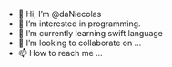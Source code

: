 - 👋 Hi, I’m @daNiecolas
- 👀 I’m interested in programming.
- 🌱 I’m currently learning swift language
- 💞️ I’m looking to collaborate on ...
- 📫 How to reach me ...

<!---
daNiecolas/daNiecolas is a ✨ special ✨ repository because its `README.md` (this file) appears on your GitHub profile.
You can click the Preview link to take a look at your changes.
--->
